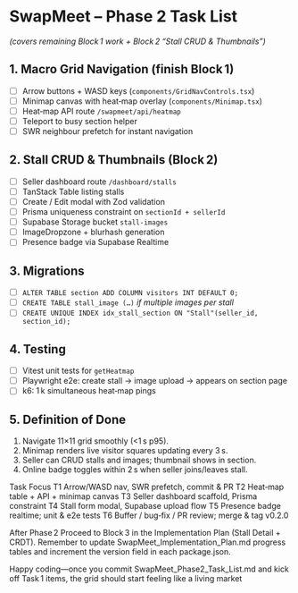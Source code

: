 # SwapMeet – Phase 2 Task List
*(covers remaining Block 1 work + Block 2 “Stall CRUD & Thumbnails”)*

## 1. Macro Grid Navigation (finish Block 1)
- [ ] Arrow buttons + WASD keys (`components/GridNavControls.tsx`)
- [ ] Minimap canvas with heat‑map overlay (`components/Minimap.tsx`)
- [ ] Heat‑map API route `/swapmeet/api/heatmap`
- [ ] Teleport to busy section helper
- [ ] SWR neighbour prefetch for instant navigation

## 2. Stall CRUD & Thumbnails (Block 2)
- [ ] Seller dashboard route `/dashboard/stalls`
- [ ] TanStack Table listing stalls
- [ ] Create / Edit modal with Zod validation
- [ ] Prisma uniqueness constraint on `sectionId + sellerId`
- [ ] Supabase Storage bucket `stall-images`
- [ ] ImageDropzone + blurhash generation
- [ ] Presence badge via Supabase Realtime

## 3. Migrations
- [ ] `ALTER TABLE section ADD COLUMN visitors INT DEFAULT 0;`
- [ ] `CREATE TABLE stall_image (…)` *if multiple images per stall*
- [ ] `CREATE UNIQUE INDEX idx_stall_section ON "Stall"(seller_id, section_id);`

## 4. Testing
- [ ] Vitest unit tests for `getHeatmap`
- [ ] Playwright e2e: create stall → image upload → appears on section page
- [ ] k6: 1 k simultaneous heat‑map pings

## 5. Definition of Done
1. Navigate 11×11 grid smoothly (<1 s p95).
2. Minimap renders live visitor squares updating every 3 s.
3. Seller can CRUD stalls and images; thumbnail shows in section.
4. Online badge toggles within 2 s when seller joins/leaves stall.


Task	Focus
T1	Arrow/WASD nav, SWR prefetch, commit & PR
T2	Heat‑map table + API + minimap canvas
T3	Seller dashboard scaffold, Prisma constraint
T4	Stall form modal, Supabase upload flow
T5	Presence badge realtime; unit & e2e tests
T6	Buffer / bug‑fix / PR review; merge & tag v0.2.0

After Phase 2
Proceed to Block 3 in the Implementation Plan (Stall Detail + CRDT).
Remember to update SwapMeet_Implementation_Plan.md progress tables and increment the version field in each package.json.

Happy coding—once you commit SwapMeet_Phase2_Task_List.md and kick off Task 1 items, the grid should start feeling like a living market 
